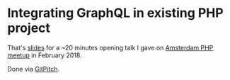 # Integrating GraphQL in existing PHP project

That's [slides](https://gitpitch.com/caseycs/amsterdam-php-opening-graphql) for a ~20 minutes opening talk I gave on [Amsterdam PHP meetup](https://www.meetup.com/AmsterdamPHP/events/245071460/) in February 2018.

Done via [GitPitch](https://gitpitch.com).

